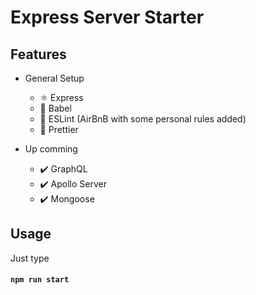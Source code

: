 # Express Server Starter

## Features

- General Setup
  - ⚛ Express
  - 🎉 Babel
  - 🎉 ESLint (AirBnB with some personal rules added)
  - 🎉 Prettier

- Up comming
  - ✔️ GraphQL
  - ✔️ Apollo Server
  - ✔️ Mongoose


## Usage

Just type

#### `npm run start`


